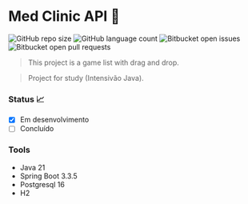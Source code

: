 # Med Clinic API 🏥

![GitHub repo size](https://img.shields.io/github/repo-size/Tsuda12/game-list-api?style=for-the-badge)
![GitHub language count](https://img.shields.io/github/languages/count/Tsuda12/game-list-api?style=for-the-badge)
![Bitbucket open issues](https://img.shields.io/bitbucket/issues/Tsuda12/game-list-api?style=for-the-badge)
![Bitbucket open pull requests](https://img.shields.io/bitbucket/pr-raw/Tsuda12/game-list-api?style=for-the-badge)

> This project is a game list with drag and drop.

> Project for study (Intensivão Java). 

### Status 📈
- [x] Em desenvolvimento
- [ ] Concluído

### Tools
- Java 21
- Spring Boot 3.3.5
- Postgresql 16
- H2
